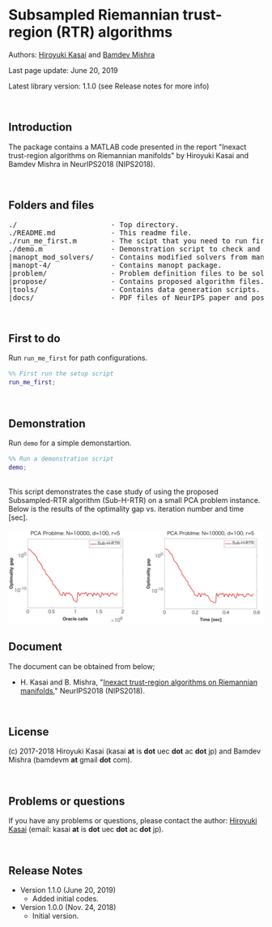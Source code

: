 # Subsampled Riemannian trust-region (RTR) algorithms

Authors: [Hiroyuki Kasai](http://www.kasailab.com/kasai) and [Bamdev Mishra](https://bamdevmishra.in/)

Last page update: June 20, 2019

Latest library version: 1.1.0 (see Release notes for more info)

<br />

Introduction
----------
The package contains a MATLAB code presented in the report "Inexact trust-region algorithms on Riemannian manifolds" by Hiroyuki Kasai and Bamdev Mishra in NeurIPS2018 (NIPS2018).

<br />

Folders and files
---------
<pre>
./                      - Top directory.
./README.md             - This readme file.
./run_me_first.m        - The scipt that you need to run first.
./demo.m                - Demonstration script to check and understand this package easily. 
|manopt_mod_solvers/    - Contains modified solvers from manopt.
|manopt-4/              - Contains manopt package.
|problem/               - Problem definition files to be solved.
|propose/               - Contains proposed algorithm files.
|tools/                 - Contains data generation scripts.
|docs/                  - PDF files of NeurIPS paper and poster.
</pre>   

<br />

First to do
----------------------------
Run `run_me_first` for path configurations. 
```Matlab
%% First run the setup script
run_me_first; 
```

<br />

Demonstration
----------------------------
Run `demo` for a simple demonstartion. 
```Matlab
%% Run a demonstration script
demo; 
```
<br />
This script demonstrates the case study of using the proposed Subsampled-RTR algorithm (Sub-H-RTR) on a small PCA problem instance. 
Below is the results of the optimality gap vs. iteration number and time [sec]. 
<br /><br />

<img src="https://github.com/hiroyuki-kasai/Subsampled-RTR/blob/master/figs/demo.png" width="900">

<br />

Document
----------
The document can be obtained from below;

- H. Kasai and B. Mishra, "[Inexact trust-region algorithms on Riemannian manifolds](http://papers.nips.cc/paper/7679-inexact-trust-region-algorithms-on-riemannian-manifolds)," NeurIPS2018 (NIPS2018).

<br />

License
----------
(c) 2017-2018 Hiroyuki Kasai (kasai **at** is **dot** uec **dot** ac **dot** jp) and Bamdev Mishra (bamdevm **at** gmail **dot** com).


<br />

Problems or questions
---------------------
If you have any problems or questions, please contact the author: [Hiroyuki Kasai](http://www.kasailab.com/kasai_e.htm) (email: kasai **at** is **dot** uec **dot** ac **dot** jp).

<br />

Release Notes
--------------
* Version 1.1.0 (June 20, 2019)
    - Added initial codes.
* Version 1.0.0 (Nov. 24, 2018)
    - Initial version.

